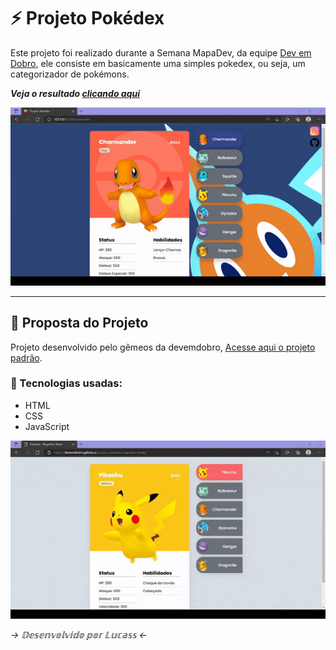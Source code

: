 # ⚡ Projeto Pokédex 
 Este projeto foi realizado durante a Semana MapaDev, da equipe [Dev em Dobro](https://github.com/devemdobro), ele consiste em basicamente uma simples pokedex, ou seja, um categorizador de pokémons.
 
 _**Veja o resultado [clicando aqui](https://lucass-vinicius.github.io/Projeto-Pokedex/)**_

![Gif Projeto Pokedex](src/imagens/projeto-pokedex.gif)

---

## 📜 Proposta do Projeto 
Projeto desenvolvido pelo gêmeos da devemdobro, [Acesse aqui o projeto padrão](https://github.com/devemdobro/projeto-pokedex-mapadev-week).

### 🚀 Tecnologias usadas:
* HTML
* CSS
* JavaScript

![Gif da proposta](src/imagens/proposta-pokedex.gif)


_→ 𝔻𝕖𝕤𝕖𝕟𝕧𝕠𝕝𝕧𝕚𝕕𝕠 𝕡𝕠𝕣 𝕃𝕦𝕔𝕒𝕤𝕤 ←_
